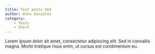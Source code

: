 ```yaml
---
title: Test posts mk4
author: Alex Gonzales
category:
    - Tests
    - Short
---
```


Lorem ipsum dolor sit amet, consectetur adipiscing elit. Sed in convallis magna. Morbi tristique risus enim, ut cursus est condimentum eu.

